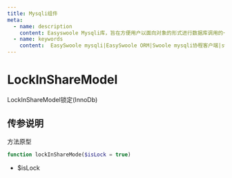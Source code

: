 ```yaml
---
title: Mysqli组件
meta:
  - name: description
    content: Easyswoole Mysqli库，旨在方便用户以面向对象的形式进行数据库调用的一个库。并且为Orm组件等高级用法提供了基础支持
  - name: keywords
    content:  EasySwoole mysqli|EasySwoole ORM|Swoole mysqli协程客户端|swoole ORM
---
```

# LockInShareModel

LockInShareModel锁定(InnoDb)

## 传参说明

方法原型
```php
function lockInShareMode($isLock = true)
```

- $isLock   